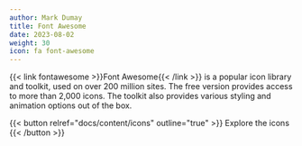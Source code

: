 ```yaml
---
author: Mark Dumay
title: Font Awesome
date: 2023-08-02
weight: 30
icon: fa font-awesome
---
```


{{< link fontawesome >}}Font Awesome{{< /link >}} is a popular icon library and toolkit, used on over 200 million sites. The free version provides access to more than 2,000 icons. The toolkit also provides various styling and animation options out of the box.

{{< button relref="docs/content/icons" outline="true" >}}
    Explore the icons
{{< /button >}}
